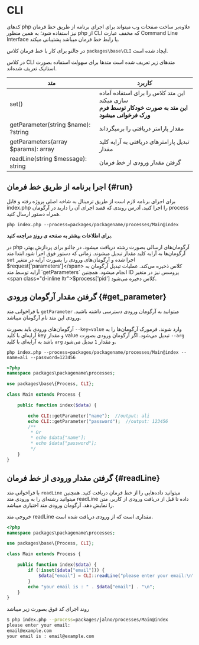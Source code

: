 # CLI
کدهای php علاوه‌بر ساخت صفحات وب میتواند برای اجرای برنامه از طریق خط فرمان نیز استفاده شود؛ به همین منظور php از
CLI که مخفف عبارت Command Line Interface یا رابط خط فرمان میباشد پشتیبانی میکند.

در جالنو برای کار با خط فرمان کلاس `packages\base\CLI` ایجاد شده است.

در کلاس CLI متدهای زیر تعریف شده است متدها برای سهولت استفاده بصورت استاتیک تعریف شده‌اند.

| متد |     کاربرد     |
|---------------|------------|
| <span class="display-block ltr">set()</span>  |   این متد کلاس را برای استفاده آماده سازی میکند<br />**این متد به صورت خودکار توسط فرم ورک فرخوانی میشود**  |
| <span class="display-block ltr">getParameter(string $name): ?string</span> |  مقدار پارامتر دریافتی را برمیگرداند   |
| <span class="display-block ltr">getParameters(array $params): array</span> |   تبدیل پارامترهای دریافتی به آرایه کلید مقدار   |
| <span class="display-block ltr">readLine(string $message): string</span> |  گرفتن مقدار ورودی از خط فرمان   |


## اجرا برنامه از طریق خط فرمان {#run}
برای اجرای برنامه لازم است از طریق ترمینال به شاخه اصلی پروژه رفته و فایل index.php را اجرا کنید. آدرس روندی که قصد اجرای آن را دارید در آرگومان process همراه دستور ارسال کنید.

```shell
php index.php --process=packages/packagename/processes/Main@index
```
**برای اطلاعات بیشتر به صفحه ی [روند](process.md) مراجعه کنید.**

در php آرگومان‌های ارسالی بصورت رشته دریافت میشود. در جالنو برای پردازش بهتر، آرگومان‌ها به آرایه کلید مقدار تبدیل میشوند.
زمانی که دستور فوق اجرا شود ابتدا متد `set` اجرا شده و آرگومان‌های ورودی را بصورت آرایه در متغیر <span class="d-inline ltr">$request['parameters']</span> کلاس ذخیره می‌کند.
عملیات تبدیل آرگومان به آرایه توسط متد `getParameters` انجام میشود.
همچنین ID پروسس نیز در متغیر <span class="d-inline ltr">$process['pid']</span> کلاس دخیره می‌شود.


## گرفتن مقدار آرگومان ورودی {#get_parameter}
با فراخوانی متد `getParameter` میتوانید به آرگومان ورودی دسترسی داشته باشید. 
ورودی این متد نام آرگومان میباشد.

آرگومان‌های ورودی باید بصورت `--key=value` وارد شوند. فرمورک آرگومان‌ها را به آرایه‌ای با کلید key و مقدار value تبدیل می‌شود.
اگر آرگومان ورودی بصورت `--arg` باشد به آرایه‌ای با کلید `arg` و مقدار `1` تبدیل می‌شود.

```shell
php index.php --process=packages/packagename/processes/Main@index --name=ali --password=123456
```

```php
<?php
namespace packages\packagename\processes;

use packages\base\{Process, CLI};

class Main extends Process {

	public function index($data) {

		echo CLI::getParameter("name");  //output: ali
		echo CLI::getParameter("password");  //output: 123456
		/**
		 * Or
		 * echo $data["name"];
		 * echo $data["password"];
		 */
	}
}
```

## گرفتن مقدار ورودی از خط فرمان {#readLine}
با فراخوانی متد `readLine` میتوانید داده‌هایی را از خط‌ فرمان دریافت کنید. همچنین میتوانید رشته‌ای را به ورودی متد readLine داده تا قبل از دریافت ورودی از کاربر، متن را نمایش دهد. آرگومان ورودی متد اختیاری میباشد. 

خروجی متد readLine مقداری است که از ورودی دریافت شده است.


```php
<?php
namespace packages\packagename\processes;

use packages\base\{Process, CLI};

class Main extends Process {

	public function index($data) {
		if (!isset($data["email"])) {
			$data["email"] = CLI::readLine("please enter your email:\n");
		}
		echo "your email is : " . $data["email"] . "\n";
	}
}
```

روند اجرای کد فوق بصورت زیر میباشد
```bash
$ php index.php --process=packages/jalno/processes/Main@index
please enter your email:
email@example.com
your email is : email@example.com
```
